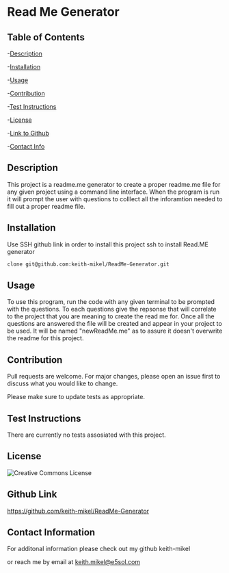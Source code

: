 # Read Me Generator


  ## Table of Contents
  -[Description](#desciption)

  -[Installation](#installation)

  -[Usage](#usage)

  -[Contribution](#contribution)

  -[Test Instructions](#test)

  -[License](#license)

  -[Link to Github](#githubLink)

  -[Contact Info](#contact)

  

<a name="description"></a>
## Description
 This project is a readme.me generator to create a proper readme.me file for any given project using a command line interface. When the program is run it will prompt the user with questions to colllect all the inforamtion needed to fill out a proper readme file.

<a name="installation"></a>
## Installation
 
  Use SSH github link in order to install this project ssh to install Read.ME generator

   ```bash
   clone git@github.com:keith-mikel/ReadMe-Generator.git
   ```

<a name="usage"></a>
## Usage
 To use this program, run the code with any given terminal to be prompted with the questions. To each questions give the repsonse that will correlate to the project that you are meaning to create the read me for. Once all the questions are answered the file will be created and appear in your project to be used. It will be named "newReadMe.me" as to assure it doesn't overwrite the readme for this project.

<a name="contribution"></a>
## Contribution
 Pull requests are welcome. For major changes, please open an issue first to discuss what you would like to change.

Please make sure to update tests as appropriate.

<a name="test"></a>
## Test Instructions 
 There are currently no tests assosiated with this project.

<a name="license"></a>
## License 
![Creative Commons License](https://img.shields.io/badge/license-Creative%20Commons-blue.svg)

<a name="githubLink"></a>
## Github Link 

 https://github.com/keith-mikel/ReadMe-Generator

<a name="contact"></a>
## Contact Information 

  For additonal information please check out my github keith-mikel

  or reach me by email at keith.mikel@e5sol.com